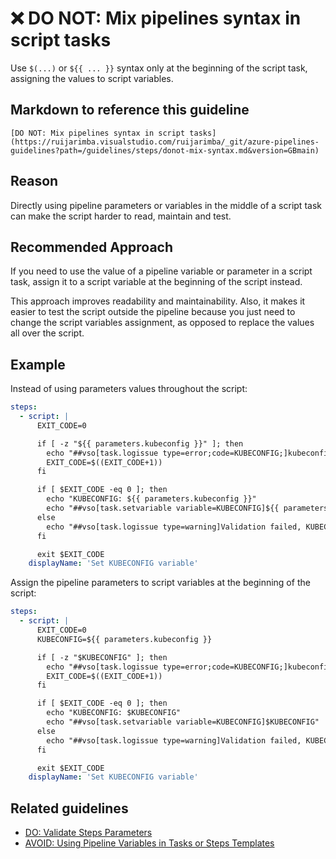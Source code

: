 # ❌ DO NOT: Mix pipelines syntax in script tasks

Use `$(...)` or `${{ ... }}` syntax only at the beginning of the script task,
assigning the values to script variables.

## Markdown to reference this guideline

```plaintext
[DO NOT: Mix pipelines syntax in script tasks](https://ruijarimba.visualstudio.com/ruijarimba/_git/azure-pipelines-guidelines?path=/guidelines/steps/donot-mix-syntax.md&version=GBmain)
```

## Reason

Directly using pipeline parameters or variables in the middle of a script task
can make the script harder to read, maintain and test.

## Recommended Approach

If you need to use the value of a pipeline variable or parameter in a script
task, assign it to a script variable at the beginning of the script instead.

This approach improves readability and maintainability. Also, it makes it easier
to test the script outside the pipeline because you just need to change the
script variables assignment, as opposed to replace the values all over the script.

## Example

Instead of using parameters values throughout the script:

```yaml
steps:
  - script: |
      EXIT_CODE=0

      if [ -z "${{ parameters.kubeconfig }}" ]; then
        echo "##vso[task.logissue type=error;code=KUBECONFIG;]kubeconfig must be provided."
        EXIT_CODE=$((EXIT_CODE+1))
      fi

      if [ $EXIT_CODE -eq 0 ]; then
        echo "KUBECONFIG: ${{ parameters.kubeconfig }}"
        echo "##vso[task.setvariable variable=KUBECONFIG]${{ parameters.kubeconfig }}"
      else
        echo "##vso[task.logissue type=warning]Validation failed, KUBECONFIG was not set."
      fi

      exit $EXIT_CODE
    displayName: 'Set KUBECONFIG variable'
```

Assign the pipeline parameters to script variables at the beginning of the
script:

```yaml
steps:
  - script: |
      EXIT_CODE=0
      KUBECONFIG=${{ parameters.kubeconfig }}

      if [ -z "$KUBECONFIG" ]; then
        echo "##vso[task.logissue type=error;code=KUBECONFIG;]kubeconfig must be provided."
        EXIT_CODE=$((EXIT_CODE+1))
      fi

      if [ $EXIT_CODE -eq 0 ]; then
        echo "KUBECONFIG: $KUBECONFIG"
        echo "##vso[task.setvariable variable=KUBECONFIG]$KUBECONFIG"
      else
        echo "##vso[task.logissue type=warning]Validation failed, KUBECONFIG was not set."
      fi

      exit $EXIT_CODE
    displayName: 'Set KUBECONFIG variable'
```

## Related guidelines

- [DO: Validate Steps Parameters](/guidelines/steps/do-validate-parameters.md)
- [AVOID: Using Pipeline Variables in Tasks or Steps Templates](/guidelines/steps/avoid-pipeline-variables.md)
